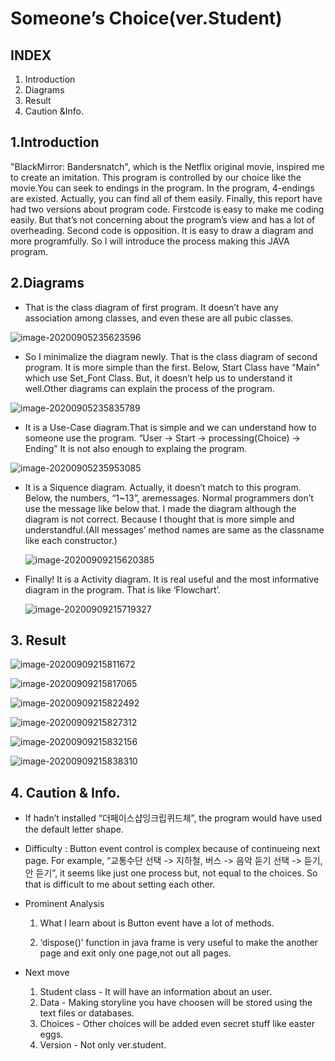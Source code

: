 # Someone’s Choice(ver.Student)



## INDEX

1. Introduction 
2. Diagrams 
3. Result 
4. Caution &Info.



## 1.Introduction

 "BlackMirror: Bandersnatch", which is the Netflix original movie, inspired me to create an imitation. This program is controlled by our choice like the movie.You can seek to endings in the program. In the program, 4-endings are existed. Actually, you can find all of them easily. Finally, this report have had two versions about program code. Firstcode is easy to make me coding easily. But that’s not concerning about the program’s view and has a lot of overheading. Second code is opposition. It is easy to draw a diagram and more  programfully. So I will introduce the process making this JAVA program.



## 2.Diagrams

* That is the class diagram of first program. It doesn’t have any association among classes, and even these are all pubic classes.

![image-20200905235623596](README.assets/image-20200905235623596.png)



* So I minimalize the diagram newly. That is the class diagram of second program. It is more simple than the first. Below, Start Class have "Main" which use Set_Font Class. But, it doesn’t help us to understand it well.Other diagrams can explain the process of the program.

![image-20200905235835789](README.assets/image-20200905235835789.png)



* It is a Use-Case diagram.That is simple and we can understand how to someone use the program. “User -> Start -> processing(Choice) -> Ending” It is not also enough to explaing the program.

![image-20200905235953085](README.assets/image-20200905235953085.png)



* It is a Siquence diagram. Actually, it doesn’t match to this program. Below, the numbers, “1~13”, aremessages. Normal programmers don’t use the message like below that. I made the diagram although the diagram is not correct. Because I thought that is more simple and understandful.(All messages’ method names are same as the classname like each constructor.)

  

  ![image-20200909215620385](README.assets/image-20200909215620385.png)



* Finally! It is a Activity diagram. It is real useful and the most informative diagram in the program. That is like ‘Flowchart’.

  ![image-20200909215719327](README.assets/image-20200909215719327.png)



## 3. Result

![image-20200909215811672](README.assets/image-20200909215811672.png)

![image-20200909215817065](README.assets/image-20200909215817065.png)

![image-20200909215822492](README.assets/image-20200909215822492.png)

![image-20200909215827312](README.assets/image-20200909215827312.png)

![image-20200909215832156](README.assets/image-20200909215832156.png)

![image-20200909215838310](README.assets/image-20200909215838310.png)



## 4. Caution & Info.

* If hadn’t installed “더페이스샵잉크립퀴드체”, the program would have used 
  the default letter shape.

* Difficulty : Button event control is complex because of continueing next page. For example, “교통수단 선택 -> 지하철, 버스 -> 음악 듣기 선택 -> 듣기, 안 듣기”, it seems like just one process but, not equal to the choices. So that is difficult to me about setting each other.

* Prominent Analysis

  1. What I learn about is Button event have a lot of methods.

  2. ‘dispose()’ function in java frame is very useful to make the another page and exit only one page,not out all pages.

* Next move
  1. Student class - It will have an information about an user.
  2. Data - Making storyline you have choosen will be stored using the text files or databases.
  3. Choices - Other choices will be added even secret stuff like easter eggs. 
  4. Version - Not only ver.student.